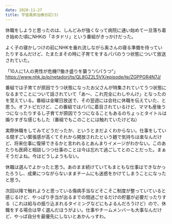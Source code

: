 ```yaml
---
date: 2020-11-27
title: 宇宙風邪治療日記(3)
---
```

休職をしようと思ったのは、しんどみが強くなって病院に通い始めて一旦落ち着き始めた頃にNHKの「ネタドリ」という番組がきっかけだった。

よく子の寝かしつけの前にNHKを垂れ流しながら奥さんの寝る準備を待っていたりするんだけど、たまたまその時に子育てをするパパのうつ状態について放送されていた。

「10人に1人の男性が危機!?働き盛りを襲う“パパうつ”」
https://www.nhk.jp/p/netadori/ts/QL8GZ2L5VX/episode/te/ZGPPGR4N7J/

番組では子育てが原因でうつ状態になったお父さんが特集されていてうつ状態になるまでことについて話されていて「あ〜、これ完全にわしやんけ」となったのを覚えている。番組は金曜日放送で、その翌週には会社に休職を伝えていた、と思う。オフトピだけど、この番組ではパパに着目されているけど、ママも産後うつになったりするし子育てが原因でうつになることもあるのちょっとタイトルは煽りすぎな感じもした（番組でもこのことには触れていたけどね）

実際休職をしてみてどうだったか、というとまだよくわからない。仕事をしている間すごい緊張感が高くてそれから開放されたという麺で気持ちは楽なんだけど、将来仕事に復帰できるかと言われるとあんまりイメージがわかない。このあたりも医師と相談しつつ仕事のことは今は忘れて過ごしてとのことだった。まぁそうだよね。今はどうしようもない。

休職は選んでよかったと思う。あのまま続けていてもまともな仕事はできなかったろうし、成果につながらないままチームにも迷惑をかけてしまうことになったと思う。

次回以降で触れようと思っている傷病手当などそこそこ制度が整っていていると感じるけど、やっぱり手当が出るまでの間過ごせるだけの貯蓄が必要だったりする（これは給与の振り込まれるタイミングなどにもよるんだろうけど）ので、休職をする場合は早く選んだほうがよい。仕事やチームメンバーも大事なんだけど、やっぱ自分を最優先にしないとあかんっすわ。
